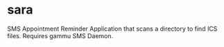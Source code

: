 # sara
SMS Appointment Reminder Application that scans a directory to find ICS files. Requires gammu SMS Daemon.
